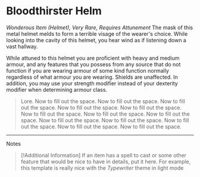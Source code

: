 # Bloodthirster Helm
*Wonderous Item (Helmet), Very Rare, Requires Attunement*
The mask of this metal helmet melds to form a terrible visage of the wearer's choice. While looking into the cavity of this helmet, you hear wind as if listening down a vast hallway.

While attuned to this helmet you are proficient with heavy and medium armour, and any features that you possess from any source that do not function if you are wearing armour of some kind function normally regardless of what armour you are wearing. Shields are unaffected. In addition, you may use your strength modifier instead of your dexterity modifier when determining armour class.

> Lore. Now to fill out the space. Now to fill out the space. Now to fill out the space. Now to fill out the space. Now to fill out the space. Now to fill out the space. Now to fill out the space. Now to fill out the space. Now to fill out the space. Now to fill out the space. Now to fill out the space. Now to fill out the space. Now to fill out the space. 

---
Notes
>[!Additional Information]
>If an item has a spell to cast or some other feature that would be nice to have in details, put it here. For example, this template is really nice with the *Typewriter* theme in light mode
